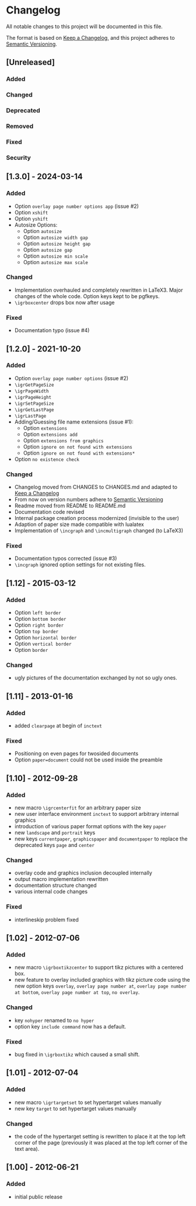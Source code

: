 # Changelog
All notable changes to this project will be documented in this file.

The format is based on
[Keep a Changelog](https://keepachangelog.com/en/1.0.0/),
and this project adheres to
[Semantic Versioning](http://semver.org/spec/v2.0.0.html).

## [Unreleased]

### Added
### Changed
### Deprecated
### Removed
### Fixed
### Security



## [1.3.0] - 2024-03-14

### Added
- Option `overlay page number options app` (issue #2)
- Option `xshift`
- Option `yshift`
- Autosize Options:
    - Option `autosize`
    - Option `autosize width gap`
    - Option `autosize height gap`
    - Option `autosize gap`
    - Option `autosize min scale`
    - Option `autosize max scale`

### Changed
- Implementation overhauled and completely rewritten in LaTeX3.
    Major changes of the whole code.
    Option keys kept to be pgfkeys.
- `\igrboxcenter` drops box now after usage

### Fixed
- Documentation typo (issue #4)



## [1.2.0] - 2021-10-20

### Added
- Option `overlay page number options` (issue #2)
- `\igrGetPageSize`
- `\igrPageWidth`
- `\igrPageHeight`
- `\igrSetPageSize`
- `\igrGetLastPage`
- `\igrLastPage`
- Adding/Guessing file name extensions (issue #1):
    - Option `extensions`
    - Option `extensions add`
    - Option `extensions from graphics`
    - Option `ignore on not found with extensions`
    - Option `ignore on not found with extensions*`
- Option `no existence check`

### Changed
- Changelog moved from CHANGES to CHANGES.md and adapted to
  [Keep a Changelog](https://keepachangelog.com/en/1.0.0/)
- From now on version numbers adhere to
  [Semantic Versioning](http://semver.org/spec/v2.0.0.html)
- Readme moved from README to README.md 
- Documentation code revised
- Internal package creation process modernized (invisible to the user)
- Adaption of paper size made compatible with lualatex
- Implementation of `\incgraph` and `\incmultigraph` changed (to LaTeX3)

### Fixed
- Documentation typos corrected (issue #3)
- `\incgraph` ignored option settings for not existing files.



## [1.12] - 2015-03-12

### Added
- Option `left border`
- Option `bottom border`
- Option `right border`
- Option `top border`
- Option `horizontal border`
- Option `vertical border`
- Option `border`

### Changed
- ugly pictures of the documentation exchanged by not so ugly ones.



## [1.11] - 2013-01-16

### Added
- added `clearpage` at begin of `inctext`

### Fixed
- Positioning on even pages for twosided documents
- Option `paper=document` could not be used inside the preamble



## [1.10] - 2012-09-28

### Added
- new macro `\igrcenterfit` for an arbitrary paper size
- new user interface environment `inctext` to support
  arbitrary internal graphics
- introduction of various paper format options with the key `paper`
- new `landscape` and `portrait` keys
- new keys `currentpaper`, `graphicspaper` and `documentpaper`
  to replace the deprecated keys `page` and `center`

### Changed
- overlay code and graphics inclusion decoupled internally
- output macro implementation rewritten
- documentation structure changed
- various internal code changes

### Fixed
- interlineskip problem fixed



## [1.02] - 2012-07-06

### Added
- new macro `\igrboxtikzcenter` to support tikz pictures with a centered box.
- new feature to overlay included graphics with tikz picture code
  using the new option keys `overlay`, `overlay page number at`,
  `overlay page number at bottom`, `overlay page number at top`,
  `no overlay`.

### Changed
- key `nohyper` renamed to `no hyper`
- option key `include command` now has a default.

### Fixed
- bug fixed in `\igrboxtikz` which caused a small shift.



## [1.01] - 2012-07-04

### Added
- new macro `\igrtargetset` to set hypertarget values manually
- new key `target` to set hypertarget values manually

### Changed
- the code of the hypertarget setting is rewritten to place it at
  the top left corner of the page (previously it was placed at the
  top left corner of the text area).



## [1.00] - 2012-06-21

### Added
- initial public release
